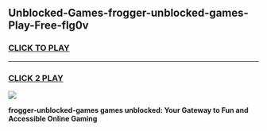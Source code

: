 
## Unblocked-Games-frogger-unblocked-games-Play-Free-flg0v
<h3>
<a href="https://premium76.site?title=frogger-unblocked-games&ref=22A">CLICK TO PLAY</a></h3>
<hr>

<h3>
<a href="https://premium76.site?title=frogger-unblocked-games&ref=22A">CLICK 2 PLAY</a>
  
</h3>

<a href="https://premium76.site?title=frogger-unblocked-games&ref=22A"><img src="https://clearcache.store/games.png"></a>


**frogger-unblocked-games games unblocked: Your Gateway to Fun and Accessible Online Gaming**
